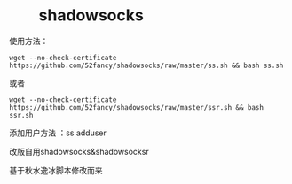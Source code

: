 #                                    shadowsocks
使用方法：

    wget --no-check-certificate https://github.com/52fancy/shadowsocks/raw/master/ss.sh && bash ss.sh
或者

    wget --no-check-certificate https://github.com/52fancy/shadowsocks/raw/master/ssr.sh && bash ssr.sh
    
添加用户方法 ：ss adduser
  
改版自用shadowsocks&amp;shadowsocksr

基于秋水逸冰脚本修改而来

